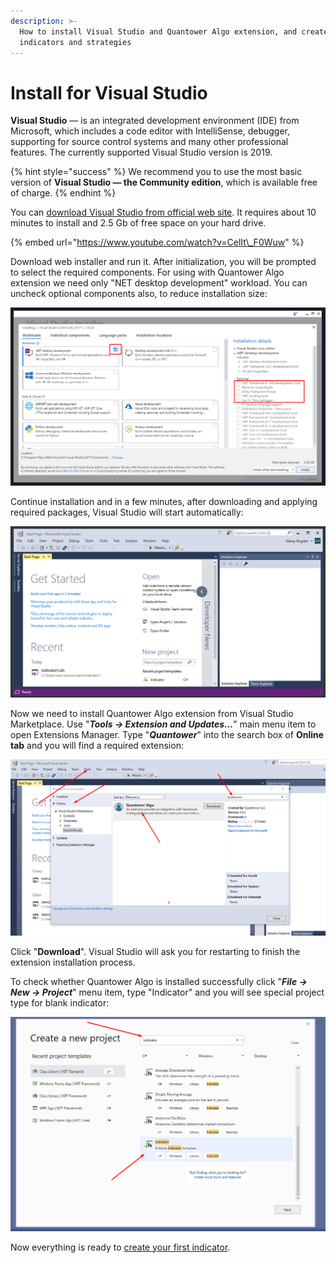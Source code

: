 ```yaml
---
description: >-
  How to install Visual Studio and Quantower Algo extension, and create your own
  indicators and strategies
---
```


# Install for Visual Studio

**Visual Studio** — is an integrated development environment \(IDE\) from Microsoft, which includes a code editor with IntelliSense, debugger, supporting for source control systems and many other professional features. The currently supported Visual Studio version is 2019. 

{% hint style="success" %}
We recommend you to use the most basic version of **Visual Studio — the Community edition**, which is available free of charge.
{% endhint %}

You can [download Visual Studio from official web site](https://visualstudio.microsoft.com/thank-you-downloading-visual-studio/?sku=Community&rel=15). It requires about 10 minutes to install and 2.5 Gb of free space on your hard drive.

{% embed url="https://www.youtube.com/watch?v=CelIt\_F0Wuw" %}

Download web installer and run it. After initialization, you will be prompted to select the required components. For using with Quantower Algo extension we need only "NET desktop development" workload. You can uncheck optional components also, to reduce installation size:

![Minimal required installation](../.gitbook/assets/screenshot_1dd.png)

Continue installation and in a few minutes, after downloading and applying required packages, Visual Studio will start automatically:

![Default view of Visual Studio 2017](../.gitbook/assets/default-view-of-visual-studio.png)

Now we need to install Quantower Algo extension from Visual Studio Marketplace. Use "_**Tools -&gt; Extension and Updates...**_" main menu item to open Extensions Manager. Type "_**Quantower**_" into the search box of **Online tab** and you will find a required extension:

![Extensions and Updates window](../.gitbook/assets/extensions-manager.png)

Click "**Download**". Visual Studio will ask you for restarting to finish the extension installation process.

To check whether Quantower Algo is installed successfully click "_**File -&gt; New -&gt; Project**_" menu item, type "Indicator" and you will see special project type for blank indicator:

![New project window](../.gitbook/assets/image%20%2854%29.png)

Now everything is ready to [create your first indicator](simple-indicator.md).

